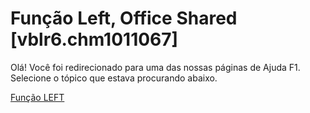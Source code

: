 
# Função Left, Office Shared [vblr6.chm1011067]

Olá! Você foi redirecionado para uma das nossas páginas de Ajuda F1. Selecione o tópico que estava procurando abaixo.

[Função LEFT](http://msdn.microsoft.com/library/2835aa57-6273-8f72-4ee8-ec19df26c5d9%28Office.15%29.aspx)
